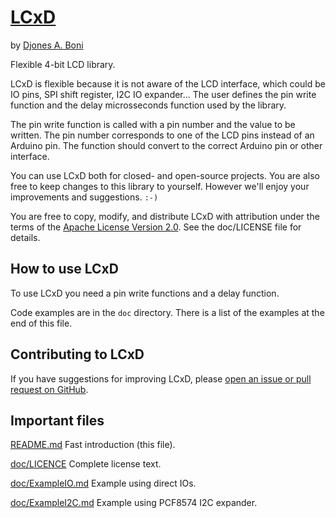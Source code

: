 # [LCxD](https://github.com/djboni/lcxd)

by [Djones A. Boni](https://twitter.com/djonesboni)


Flexible 4-bit LCD library.

LCxD is flexible because it is not aware of the LCD interface, which could
be IO pins, SPI shift register, I2C IO expander... The user defines the pin
write function and the delay microsseconds function used by the library.

The pin write function is called with a pin number and the value to be
written. The pin number corresponds to one of the LCD pins instead of an
Arduino pin. The function should convert to the correct Arduino pin or other
interface.

You can use LCxD both for closed- and open-source projects. You are also
free to keep changes to this library to yourself. However we'll enjoy your
improvements and suggestions. `:-)`

You are free to copy, modify, and distribute LCxD with attribution under
the terms of the
[Apache License Version 2.0](http://www.apache.org/licenses/LICENSE-2.0).
See the doc/LICENSE file for details.


## How to use LCxD

To use LCxD you need a pin write functions and a delay function.

Code examples are in the `doc` directory. There is a list of the examples at the
end of this file.


## Contributing to LCxD

If you have suggestions for improving LCxD, please
[open an issue or pull request on GitHub](https://github.com/djboni/lcxd).


## Important files

[README.md](https://github.com/djboni/lcxd/blob/master/README.md)
Fast introduction (this file).

[doc/LICENCE](https://github.com/djboni/lcxd/blob/master/doc/LICENSE)
Complete license text.

[doc/ExampleIO.md](https://github.com/djboni/lcxd/blob/master/doc/ExampleIO.md)
Example using direct IOs.

[doc/ExampleI2C.md](https://github.com/djboni/lcxd/blob/master/doc/ExampleI2C.md)
Example using PCF8574 I2C expander.
